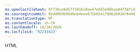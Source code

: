 ```yaml
---
ms.openlocfilehash: 9f738ce8457f291b18ee47e665e96baa84f38fcd
ms.sourcegitcommit: 02dd069b9696eb4eee675b6541f86b2602076448
ms.translationtype: MT
ms.contentlocale: zh-CN
ms.lasthandoff: 10/20/2020
ms.locfileid: "92233423"
---
```

HTML